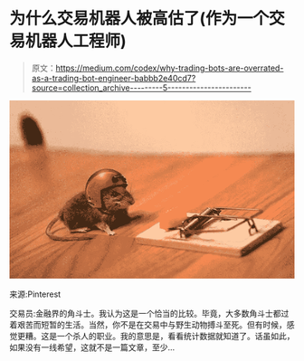 # 为什么交易机器人被高估了(作为一个交易机器人工程师)

> 原文：<https://medium.com/codex/why-trading-bots-are-overrated-as-a-trading-bot-engineer-babbb2e40cd7?source=collection_archive---------5----------------------->

![](img/8e95c14d4ce1e16ae90f959b874a5c04.png)

来源:Pinterest

交易员:金融界的角斗士。我认为这是一个恰当的比较。毕竟，大多数角斗士都过着艰苦而短暂的生活。当然，你不是在交易中与野生动物搏斗至死。但有时候，感觉更糟。这是一个杀人的职业。我的意思是，看看统计数据就知道了。话虽如此，如果没有一线希望，这就不是一篇文章，至少…